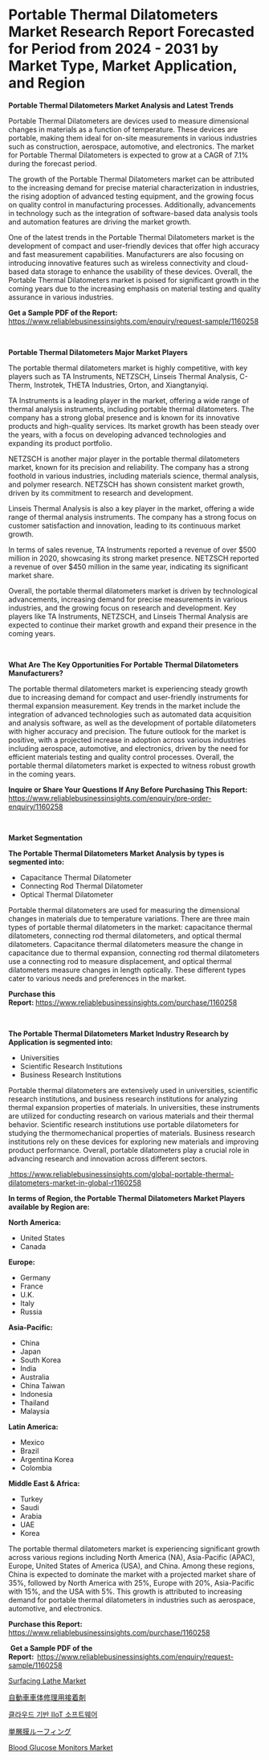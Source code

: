 <p><h1>Portable Thermal Dilatometers Market Research Report Forecasted for Period from 2024 -  2031 by Market Type, Market Application, and Region</h1></p><p><strong>Portable Thermal Dilatometers Market Analysis and Latest Trends</strong></p>
<p><p>Portable Thermal Dilatometers are devices used to measure dimensional changes in materials as a function of temperature. These devices are portable, making them ideal for on-site measurements in various industries such as construction, aerospace, automotive, and electronics. The market for Portable Thermal Dilatometers is expected to grow at a CAGR of 7.1% during the forecast period.</p><p>The growth of the Portable Thermal Dilatometers market can be attributed to the increasing demand for precise material characterization in industries, the rising adoption of advanced testing equipment, and the growing focus on quality control in manufacturing processes. Additionally, advancements in technology such as the integration of software-based data analysis tools and automation features are driving the market growth.</p><p>One of the latest trends in the Portable Thermal Dilatometers market is the development of compact and user-friendly devices that offer high accuracy and fast measurement capabilities. Manufacturers are also focusing on introducing innovative features such as wireless connectivity and cloud-based data storage to enhance the usability of these devices. Overall, the Portable Thermal Dilatometers market is poised for significant growth in the coming years due to the increasing emphasis on material testing and quality assurance in various industries.</p></p>
<p><strong>Get a Sample PDF of the Report:&nbsp;</strong> <a href="https://www.reliablebusinessinsights.com/enquiry/request-sample/1160258">https://www.reliablebusinessinsights.com/enquiry/request-sample/1160258</a></p>
<p>&nbsp;</p>
<p><strong>Portable Thermal Dilatometers Major Market Players</strong></p>
<p><p>The portable thermal dilatometers market is highly competitive, with key players such as TA Instruments, NETZSCH, Linseis Thermal Analysis, C-Therm, Instrotek, THETA Industries, Orton, and Xiangtanyiqi. </p><p>TA Instruments is a leading player in the market, offering a wide range of thermal analysis instruments, including portable thermal dilatometers. The company has a strong global presence and is known for its innovative products and high-quality services. Its market growth has been steady over the years, with a focus on developing advanced technologies and expanding its product portfolio.</p><p>NETZSCH is another major player in the portable thermal dilatometers market, known for its precision and reliability. The company has a strong foothold in various industries, including materials science, thermal analysis, and polymer research. NETZSCH has shown consistent market growth, driven by its commitment to research and development.</p><p>Linseis Thermal Analysis is also a key player in the market, offering a wide range of thermal analysis instruments. The company has a strong focus on customer satisfaction and innovation, leading to its continuous market growth.</p><p>In terms of sales revenue, TA Instruments reported a revenue of over $500 million in 2020, showcasing its strong market presence. NETZSCH reported a revenue of over $450 million in the same year, indicating its significant market share.</p><p>Overall, the portable thermal dilatometers market is driven by technological advancements, increasing demand for precise measurements in various industries, and the growing focus on research and development. Key players like TA Instruments, NETZSCH, and Linseis Thermal Analysis are expected to continue their market growth and expand their presence in the coming years.</p></p>
<p>&nbsp;</p>
<p><strong>What Are The Key Opportunities For Portable Thermal Dilatometers Manufacturers?</strong></p>
<p><p>The portable thermal dilatometers market is experiencing steady growth due to increasing demand for compact and user-friendly instruments for thermal expansion measurement. Key trends in the market include the integration of advanced technologies such as automated data acquisition and analysis software, as well as the development of portable dilatometers with higher accuracy and precision. The future outlook for the market is positive, with a projected increase in adoption across various industries including aerospace, automotive, and electronics, driven by the need for efficient materials testing and quality control processes. Overall, the portable thermal dilatometers market is expected to witness robust growth in the coming years.</p></p>
<p><strong>Inquire or Share Your Questions If Any Before Purchasing This Report:</strong> <a href="https://www.reliablebusinessinsights.com/enquiry/pre-order-enquiry/1160258">https://www.reliablebusinessinsights.com/enquiry/pre-order-enquiry/1160258</a></p>
<p>&nbsp;</p>
<p><strong>Market Segmentation</strong></p>
<p><strong>The Portable Thermal Dilatometers Market Analysis by types is segmented into:</strong></p>
<p><ul><li>Capacitance Thermal Dilatometer</li><li>Connecting Rod Thermal Dilatometer</li><li>Optical Thermal Dilatometer</li></ul></p>
<p><p>Portable thermal dilatometers are used for measuring the dimensional changes in materials due to temperature variations. There are three main types of portable thermal dilatometers in the market: capacitance thermal dilatometers, connecting rod thermal dilatometers, and optical thermal dilatometers. Capacitance thermal dilatometers measure the change in capacitance due to thermal expansion, connecting rod thermal dilatometers use a connecting rod to measure displacement, and optical thermal dilatometers measure changes in length optically. These different types cater to various needs and preferences in the market.</p></p>
<p><strong>Purchase this Report:&nbsp;</strong><a href="https://www.reliablebusinessinsights.com/purchase/1160258">https://www.reliablebusinessinsights.com/purchase/1160258</a></p>
<p>&nbsp;</p>
<p><strong>The Portable Thermal Dilatometers Market Industry Research by Application is segmented into:</strong></p>
<p><ul><li>Universities</li><li>Scientific Research Institutions</li><li>Business Research Institutions</li></ul></p>
<p><p>Portable thermal dilatometers are extensively used in universities, scientific research institutions, and business research institutions for analyzing thermal expansion properties of materials. In universities, these instruments are utilized for conducting research on various materials and their thermal behavior. Scientific research institutions use portable dilatometers for studying the thermomechanical properties of materials. Business research institutions rely on these devices for exploring new materials and improving product performance. Overall, portable dilatometers play a crucial role in advancing research and innovation across different sectors.</p></p>
<p><a href="https://www.reliablebusinessinsights.com/global-portable-thermal-dilatometers-market-in-global-r1160258">&nbsp;https://www.reliablebusinessinsights.com/global-portable-thermal-dilatometers-market-in-global-r1160258</a></p>
<p><strong>In terms of Region, the Portable Thermal Dilatometers Market Players available by Region are:</strong></p>
<p>
    <p> <strong> North America: </strong>
        <ul>
            <li>United States</li>
            <li>Canada</li>
        </ul>
        </p> 
    <p> <strong> Europe: </strong>
        <ul>
            <li>Germany</li>
            <li>France</li>
            <li>U.K.</li>
            <li>Italy</li>
            <li>Russia</li>
        </ul>
        </p> 
    <p> <strong> Asia-Pacific: </strong>
        <ul>
            <li>China</li>
            <li>Japan</li>
            <li>South Korea</li>
            <li>India</li>
            <li>Australia</li>
            <li>China Taiwan</li>
            <li>Indonesia</li>
            <li>Thailand</li>
            <li>Malaysia</li>
        </ul>
        </p> 
    <p> <strong> Latin America: </strong>
        <ul>
            <li>Mexico</li>
            <li>Brazil</li>
            <li>Argentina Korea</li>
            <li>Colombia</li>
        </ul>
        </p> 
    <p> <strong> Middle East & Africa: </strong>
        <ul>
            <li>Turkey</li>
            <li>Saudi</li>
            <li>Arabia</li>
            <li>UAE</li>
            <li>Korea</li>
        </ul>
    </p>
    </p>
<p><p>The portable thermal dilatometers market is experiencing significant growth across various regions including North America (NA), Asia-Pacific (APAC), Europe, United States of America (USA), and China. Among these regions, China is expected to dominate the market with a projected market share of 35%, followed by North America with 25%, Europe with 20%, Asia-Pacific with 15%, and the USA with 5%. This growth is attributed to increasing demand for portable thermal dilatometers in industries such as aerospace, automotive, and electronics.</p></p>
<p><strong>Purchase this Report: </strong><a href="https://www.reliablebusinessinsights.com/purchase/1160258">https://www.reliablebusinessinsights.com/purchase/1160258</a></p>
<p>&nbsp;<strong>Get a Sample PDF of the Report:&nbsp;&nbsp;</strong><a href="https://www.reliablebusinessinsights.com/enquiry/request-sample/1160258">https://www.reliablebusinessinsights.com/enquiry/request-sample/1160258</a></p>
<p><strong></strong></p>
<p><p><a href="https://github.com/NorbertYates/Market-Research-Report-List-5/blob/main/surfacing-lathe-market.md">Surfacing Lathe Market</a></p><p><a href="https://github.com/lababdou/Market-Research-Report-List-4/blob/main/521843788725.md">自動車車体修理用接着剤</a></p><p><a href="https://github.com/durgin521/Market-Research-Report-List-1/blob/main/164248181336.md">클라우드 기반 IIoT 소프트웨어</a></p><p><a href="https://github.com/BrionnaBoyle/Market-Research-Report-List-1/blob/main/841949388724.md">単層膜ルーフィング</a></p><p><a href="https://github.com/ElmoRunolfsson2023/Market-Research-Report-List-1/blob/main/blood-glucose-monitors-market.md">Blood Glucose Monitors Market</a></p></p>